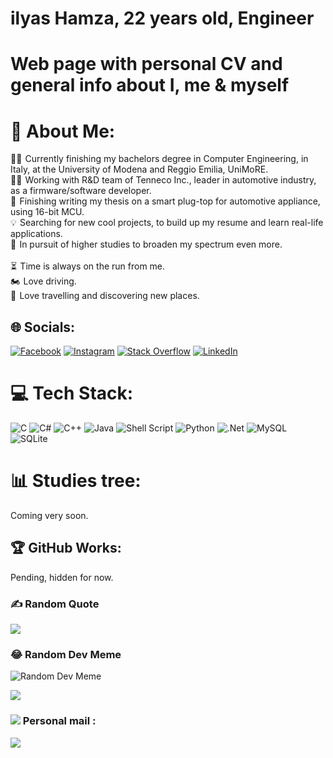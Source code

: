 # ilyas Hamza, 22 years old, Engineer
# Web page with personal CV and general info about I, me &amp; myself


# 💫 About Me:
👨‍🎓   Currently finishing my bachelors degree in Computer Engineering, in Italy, at the University of Modena and Reggio Emilia, UniMoRE.<br>👨‍💻   Working with R&D team of Tenneco Inc., leader in automotive industry,  as a firmware/software developer.<br>📜   Finishing writing my thesis on a smart plug-top for automotive appliance, using 16-bit MCU.<br>💡   Searching for new cool projects, to build up my resume and learn real-life applications.<br>💼   In pursuit of higher studies to broaden my spectrum even more.<br><br>⏳   Time is always on the run from me.<br>🏍️   Love driving. <br>🌇   Love travelling and discovering new places.<br>


## 🌐 Socials:
[![Facebook](https://img.shields.io/badge/Facebook-%231877F2.svg?logo=Facebook&logoColor=white)](https://www.facebook.com/profile.php?id=100004054805245)  [![Instagram](https://img.shields.io/badge/Instagram-%23E4405F.svg?logo=Instagram&logoColor=white)](https://instagram.com/ilyashamza70) [![Stack Overflow](https://img.shields.io/badge/-Stackoverflow-FE7A16?logo=stack-overflow&logoColor=white)](https://stackoverflow.com/users/21300753) 
[![LinkedIn](https://img.shields.io/badge/LinkedIn-%230077B5.svg?logo=linkedin&logoColor=white)](https://www.linkedin.com/in/hamza-ilyas-8aa125232/)

# 💻 Tech Stack:
![C](https://img.shields.io/badge/c-%2300599C.svg?style=for-the-badge&logo=c&logoColor=white) ![C#](https://img.shields.io/badge/c%23-%23239120.svg?style=for-the-badge&logo=c-sharp&logoColor=white) ![C++](https://img.shields.io/badge/c++-%2300599C.svg?style=for-the-badge&logo=c%2B%2B&logoColor=white) ![Java](https://img.shields.io/badge/java-%23ED8B00.svg?style=for-the-badge&logo=java&logoColor=white) ![Shell Script](https://img.shields.io/badge/shell_script-%23121011.svg?style=for-the-badge&logo=gnu-bash&logoColor=white) ![Python](https://img.shields.io/badge/python-3670A0?style=for-the-badge&logo=python&logoColor=ffdd54) ![.Net](https://img.shields.io/badge/.NET-5C2D91?style=for-the-badge&logo=.net&logoColor=white) ![MySQL](https://img.shields.io/badge/mysql-%2300f.svg?style=for-the-badge&logo=mysql&logoColor=white) ![SQLite](https://img.shields.io/badge/sqlite-%2307405e.svg?style=for-the-badge&logo=sqlite&logoColor=white)
# 📊 Studies tree:
Coming very soon.

## 🏆 GitHub Works:
Pending, hidden for now.


### ✍️ Random Quote
![](https://quotes-github-readme.vercel.app/api?type=horizontal&theme=tokyonight)

### 😂 Random Dev Meme
<img src="https://random-memer.herokuapp.com/" alt="Random Dev Meme" title="Random Dev Meme">


[![](https://visitcount.itsvg.in/api?id=ilyashamza70&icon=2&color=10)](https://visitcount.itsvg.in)

### <img src="https://img.icons8.com/fluency/32/000000/email-open.png"/>     Personal mail :
[![](https://img.shields.io/badge/-Connect_with_me-10?style=for-the-badge&logo=Gmail&logoColor=white)](mailto:ilyashamza63@gmail.com?subject=Github%20Connection%20Request&body=Hey,%20I%20came%20across%20your%20GitHub%20profile%20and%20would%20like%20to%20connect%20with%20you.%20Can%20we%20discuss%20further%3F%0D%0A%0D%0A-%20[Your%20name%20or%20contact%20info])


